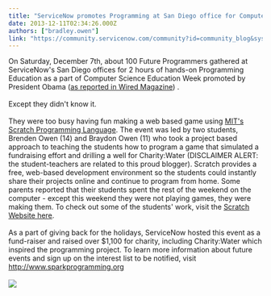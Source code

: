 ```yaml
---
title: "ServiceNow promotes Programming at San Diego office for Computer Science Education Week"
date: 2013-12-11T02:34:26.000Z
authors: ["bradley.owen"]
link: "https://community.servicenow.com/community?id=community_blog&sys_id=903eaa6ddbd0dbc01dcaf3231f9619fd"
---
```

<p>On Saturday, December 7th, about 100 Future Programmers gathered at ServiceNow's San Diego offices for 2 hours of hands-on Programming Education as a part of Computer Science Education Week promoted by President Obama (<a title="k-external-small" class="jive-link-external-small" href="http://www.wired.com/wiredenterprise/2013/12/obama-code/" rel="nofollow" target="_blank">as reported in Wired Magazine</a>) .<br/><br/>Except they didn't know it.<br/><br/>They were too busy having fun making a web based game using <a title="k-external-small" class="jive-link-external-small" href="http://scratch.mit.edu" rel="nofollow" target="_blank">MIT's Scratch Programming Language</a>. The event was led by two students, Brenden Owen (14) and Braydon Owen (11) who took a project based approach to teaching the students how to program a game that simulated a fundraising effort and drilling a well for Charity:Water (DISCLAIMER ALERT: the student-teachers are related to this proud blogger). Scratch provides a free, web-based development environment so the students could instantly share their projects online and continue to program from home. Some parents reported that their students spent the rest of the weekend on the computer - except this weekend they were not playing games, they were making them. To check out some of the students' work, visit the <a title="k-external-small" class="jive-link-external-small" href="http://scratch.mit.edu/studios/298973/" rel="nofollow" target="_blank">Scratch Website here</a>.<br/><br/>As a part of giving back for the holidays, ServiceNow hosted this event as a fund-raiser and raised over $1,100 for charity, including Charity:Water which inspired the programming project. To learn more information about future events and sign up on the interest list to be notified, visit <a title="k-external-small" class="jive-link-external-small" href="http://www.sparkprogramming.org" rel="nofollow" target="_blank">http://www.sparkprogramming.org</a><br/><br/><a href="http://community.servicenow.com/files/SPARK%2020131207.png"><img src="http://community.servicenow.com/files/SPARK%2020131207.png"/></a></p>